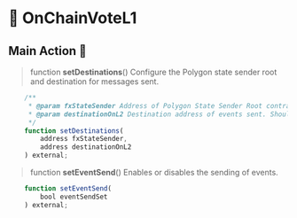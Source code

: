 # 🚩 OnChainVoteL1


## Main Action 🔧

> function **setDestinations**()
Configure the Polygon state sender root and destination for messages sent.

```js
    /**
     * @param fxStateSender Address of Polygon State Sender Root contract
     * @param destinationOnL2 Destination address of events sent. Should be our Event Proxy
     */
    function setDestinations(
        address fxStateSender, 
        address destinationOnL2
    ) external;
```

> function **setEventSend**()
Enables or disables the sending of events.

```js
    function setEventSend(
        bool eventSendSet
    ) external;    
```